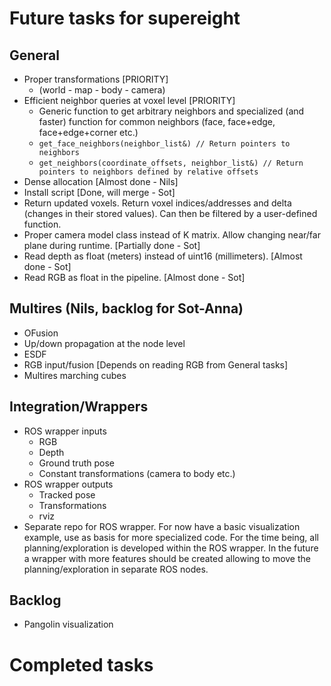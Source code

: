 # Future tasks for supereight

## General
- Proper transformations [PRIORITY]
	- (world - map - body - camera)
- Efficient neighbor queries at voxel level [PRIORITY]
	- Generic function to get arbitrary neighbors and specialized (and faster)
	  function for common neighbors (face, face+edge, face+edge+corner etc.)
	- `get_face_neighbors(neighbor_list&) // Return pointers to neighbors`
	- `get_neighbors(coordinate_offsets, neighbor_list&) // Return pointers to
	  neighbors defined by relative offsets`
- Dense allocation [Almost done - Nils]
- Install script [Done, will merge - Sot]
- Return updated voxels. Return voxel indices/addresses and delta (changes in
  their stored values). Can then be filtered by a user-defined function.
- Proper camera model class instead of K matrix. Allow changing near/far plane
  during runtime. [Partially done - Sot]
- Read depth as float (meters) instead of uint16 (millimeters). [Almost done -
  Sot]
- Read RGB as float in the pipeline. [Almost done - Sot]



## Multires (Nils, backlog for Sot-Anna)
- OFusion
- Up/down propagation at the node level
- ESDF
- RGB input/fusion [Depends on reading RGB from General tasks]
- Multires marching cubes



## Integration/Wrappers
- ROS wrapper inputs
	- RGB
	- Depth
	- Ground truth pose
	- Constant transformations (camera to body etc.)
- ROS wrapper outputs
	- Tracked pose
	- Transformations
	- rviz
- Separate repo for ROS wrapper. For now have a basic visualization example,
  use as basis for more specialized code. For the time being, all
planning/exploration is developed within the ROS wrapper. In the future a
wrapper with more features should be created allowing to move the
planning/exploration in separate ROS nodes.



## Backlog
- Pangolin visualization



# Completed tasks

